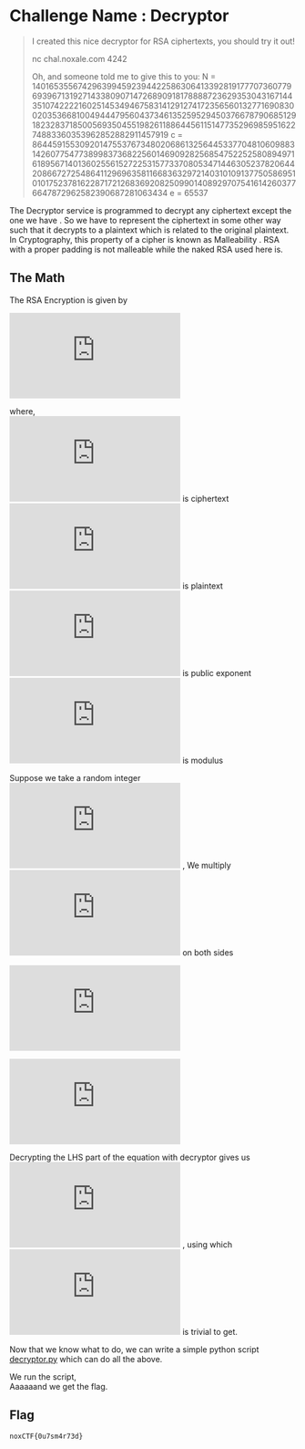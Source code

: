 # Challenge Name : Decryptor
>
>I created this nice decryptor for RSA ciphertexts, you should try it out!
>
>nc chal.noxale.com 4242
>
>Oh, and someone told me to give this to you: 
>N = 140165355674296399459239442258630641339281917770736077969396713192714338090714726890918178888723629353043167144351074222216025145349467583141291274172356560132771690830020353668100494447956043734613525952945037667879068512918232837185005693504551982611886445611514773529698595162274883360353962852882911457919 
>c = 86445915530920147553767348020686132564453377048106098831426077547738998373682256014690928256854752252580894971618956714013602556152722531577337080534714463052378206442086672725486411296963581166836329721403101091377505869510101752378162287172126836920825099014089297075416142603776647872962582390687281063434 
>e = 65537


The Decryptor service is programmed to decrypt any ciphertext except the one we have . So we have to represent the ciphertext in some other way such that it decrypts to a plaintext which is related to the original plaintext. In Cryptography, this property of a cipher is known as Malleability . RSA with a proper padding is not malleable while the naked RSA used here is.


## The Math

The RSA Encryption is given by 

![e1](https://latex.codecogs.com/gif.latex?c%3Dm%5E%7Be%7D%5C%2Cmod%5C%2CN)

where,  
![c](https://latex.codecogs.com/gif.latex?c) is ciphertext  
![m](https://latex.codecogs.com/gif.latex?m) is plaintext  
![e](https://latex.codecogs.com/gif.latex?e) is public exponent  
![N](https://latex.codecogs.com/gif.latex?N) is modulus

Suppose we take a random integer ![S](https://latex.codecogs.com/gif.latex?S) , We multiply ![SN](https://latex.codecogs.com/gif.latex?S%5E%7Be%7D%5C%2Cmod%5C%2CN) on both sides

![eq1](https://latex.codecogs.com/gif.latex?c%5Ccdot%20%5Cleft%20%28%20S%5E%7Be%7D%5C%2Cmod%5C%2CN%20%5Cright%20%29%3D%5Cleft%20%28%20m%5E%7Be%7D%5C%2Cmod%5C%2CN%20%5Cright%20%29%5Ccdot%20%5Cleft%20%28%20S%5E%7Be%7D%5C%2Cmod%5C%2CN%20%5Cright%20%29)

![eq2](https://latex.codecogs.com/gif.latex?c%5Ccdot%20%5Cleft%20%28%20S%5E%7Be%7D%5C%2Cmod%5C%2CN%20%5Cright%20%29%3D%5Cleft%20%28%20m%5Ccdot%20S%20%5Cright%20%29%5E%7Be%7D%5C%2Cmod%5C%2CN)

Decrypting the LHS part of the equation with decryptor gives us ![eq3](https://latex.codecogs.com/gif.latex?%5Cleft%20%28%20m%5Ccdot%20S%20%5Cright%20%29) , using which ![m](https://latex.codecogs.com/gif.latex?m) is trivial to get.

Now that we know what to do, we can write a simple python script [decryptor.py](https://github.com/0x5C71873F/noxCTF-2018/blob/master/Crypto-Decryptor/decryptor.py) which can do all the above.

We run the script,  
Aaaaaand we get the flag.

## Flag

`noxCTF{0u7sm4r73d}`
